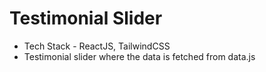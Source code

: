 # Testimonial Slider
- Tech Stack - ReactJS, TailwindCSS
- Testimonial slider where the data is fetched from data.js